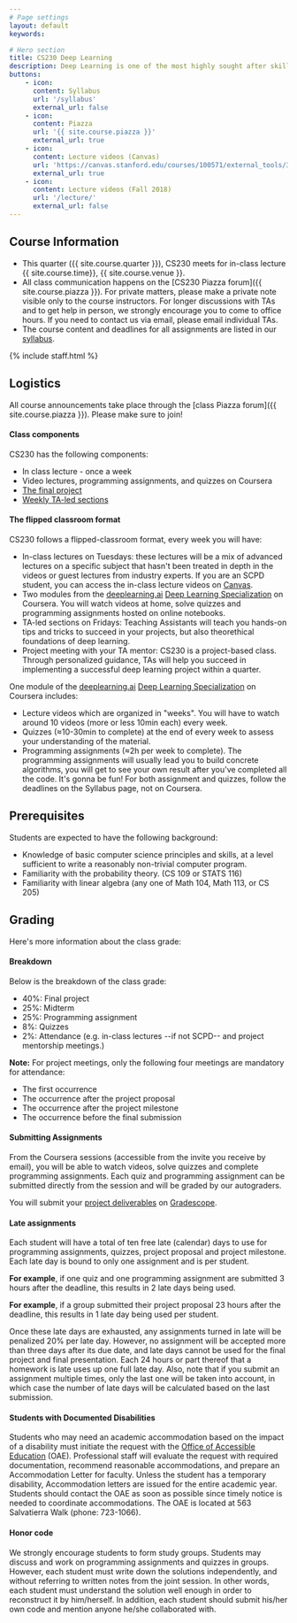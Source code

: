 ```yaml
---
# Page settings
layout: default
keywords:

# Hero section
title: CS230 Deep Learning
description: Deep Learning is one of the most highly sought after skills in AI. In this course, you will learn the foundations of Deep Learning, understand how to build neural networks, and learn how to lead successful machine learning projects. You will learn about Convolutional networks, RNNs, LSTM, Adam, Dropout, BatchNorm, Xavier/He initialization, and more.
buttons:
    - icon: 
      content: Syllabus
      url: '/syllabus'
      external_url: false
    - icon: 
      content: Piazza
      url: '{{ site.course.piazza }}'
      external_url: true
    - icon:  
      content: Lecture videos (Canvas)
      url: 'https://canvas.stanford.edu/courses/100571/external_tools/3367'
      external_url: true
    - icon: 
      content: Lecture videos (Fall 2018)
      url: '/lecture/'
      external_url: false
---
```


## Course Information
- This quarter ({{ site.course.quarter }}), CS230 meets for in-class lecture {{ site.course.time}}, {{ site.course.venue }}. 
- All class communication happens on the [CS230 Piazza forum]({{ site.course.piazza }}). For private matters, please make a private note visible only to the course instructors. For longer discussions with TAs and to get help in person, we strongly encourage you to come to office hours. If you need to contact us via email, please email individual TAs.
- The course content and deadlines for all assignments are listed in our [syllabus](/syllabus).

<!-- Course Staff --> 
{% include staff.html %}

## Logistics
All course announcements take place through the [class Piazza forum]({{ site.course.piazza }}). Please make sure to join!
#### Class components

CS230 has the following components:
* In class lecture - once a week
* Video lectures, programming assignments, and quizzes on Coursera
* [The final project](/project)
* [Weekly TA-led sections](/section)

#### The flipped classroom format

CS230 follows a flipped-classroom format, every week you will have:
* In-class lectures on Tuesdays: these lectures will be a mix of advanced lectures on a specific subject that hasn't been treated in depth in the videos or guest lectures from industry experts. If you are an SCPD student, you can access the in-class lecture videos on [Canvas](https://canvas.stanford.edu/).
* Two modules from the [deeplearning.ai](https://www.deeplearning.ai/) [Deep Learning Specialization](https://www.deeplearning.ai/deep-learning-specialization/) on Coursera. You will watch videos at home, solve quizzes and programming assignments hosted on online notebooks. 
* TA-led sections on Fridays: Teaching Assistants will teach you hands-on tips and tricks to succeed in your projects, but also theorethical foundations of deep learning.
* Project meeting with your TA mentor: CS230 is a project-based class. Through personalized guidance, TAs will help you succeed in implementing a successful deep learning project within a quarter.


One module of the [deeplearning.ai](https://www.deeplearning.ai/) [Deep Learning Specialization](https://www.deeplearning.ai/deep-learning-specialization/) on Coursera includes:

 * Lecture videos which are organized in "weeks". You will have to watch around 10 videos (more or less 10min each) every week.
 * Quizzes (≈10-30min to complete) at the end of every week to assess your understanding of the material.
 * Programming assignments (≈2h per week to complete). The programming assignments will usually lead you to build concrete algorithms, you will get to see your own result after you've completed all the code. It's gonna be fun! For both assignment and quizzes, follow the deadlines on the Syllabus page, not on Coursera.

## Prerequisites
Students are expected to have the following background:
 * Knowledge of basic computer science principles and skills, at a level sufficient to write a reasonably non-trivial computer program.
 * Familiarity with the probability theory. (CS 109 or STATS 116)
 * Familiarity with linear algebra (any one of Math 104, Math 113, or CS 205)

## Grading

Here's more information about the class grade:

#### Breakdown
Below is the breakdown of the class grade:
 * 40%: Final project
 * 25%: Midterm
 * 25%: Programming assignment
 * 8%: Quizzes
 * 2%: Attendance (e.g. in-class lectures --if not SCPD-- and project mentorship meetings.)

**Note:** For project meetings, only the following four meetings are mandatory for attendance:
 * The first occurrence
 * The occurrence after the project proposal
 * The occurrence after the project milestone
 * The occurrence before the final submission

#### Submitting Assignments
From the Coursera sessions (accessible from the invite you receive by email), you will be able to watch videos, solve quizzes and complete programming assignments. Each quiz and programming assignment can be submitted directly from the session and will be graded by our autograders.

You will submit your [project deliverables](/project/#project-deliverables) on [Gradescope]().

#### Late assignments
Each student will have a total of ten free late (calendar) days to use for programming assignments, quizzes, project proposal and project milestone. Each late day is bound to only one assignment and is per student. 

**For example**, if one quiz and one programming assignment are submitted 3 hours after the deadline, this results in 2 late days being used.

**For example**, if a group submitted their project proposal 23 hours after the deadline, this results in 1 late day being used per student.

Once these late days are exhausted, any assignments turned in late will be penalized 20% per late day. However, no assignment will be accepted more than three days after its due date, and late days cannot be used for the final project and final presentation. Each 24 hours or part thereof that a homework is late uses up one full late day. Also, note that if you submit an assignment multiple times, only the last one will be taken into account, in which case the number of late days will be calculated based on the last submission.

#### Students with Documented Disabilities
Students who may need an academic accommodation based on the impact of a disability must initiate the request with the [Office of Accessible Education](https://oae.stanford.edu/) (OAE). Professional staff will evaluate the request with required documentation, recommend reasonable accommodations, and prepare an Accommodation Letter for faculty. Unless the student has a temporary disability, Accommodation letters are issued for the entire academic year. Students should contact the OAE as soon as possible since timely notice is needed to coordinate accommodations. The OAE is located at 563 Salvatierra Walk (phone: 723-1066).

#### Honor code
We strongly encourage students to form study groups. Students may discuss and work on programming assignments and quizzes in groups. However, each student must write down the solutions independently, and without referring to written notes from the joint session. In other words, each student must understand the solution well enough in order to reconstruct it by him/herself. In addition, each student should submit his/her own code and mention anyone he/she collaborated with.
